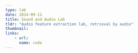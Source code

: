 ```yaml
---
type: lab
date: 2024-09-11
title: Sound and Audio Lab
tldr: "Audio feature extraction lab, retrieval by audio"
thumbnail:
links:
    - url:
      name: code
---
```

